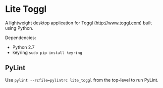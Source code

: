 Lite Toggl
==========

A lightweight desktop application for Toggl (http://www.toggl.com) built using
Python.

Dependencies:
* Python 2.7
* keyring `sudo pip install keyring`

PyLint
------

Use `pylint --rcfile=pylintrc lite_toggl` from the top-level to run PyLint.
